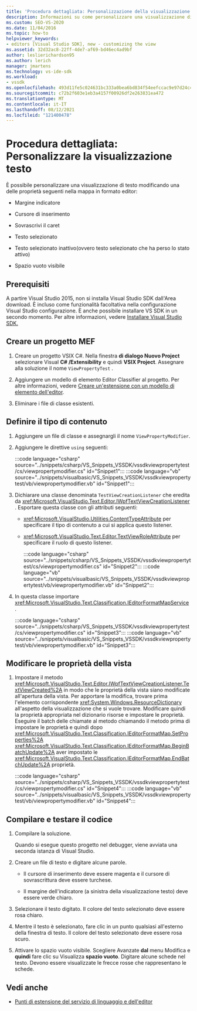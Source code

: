 ```yaml
---
title: 'Procedura dettagliata: Personalizzazione della visualizzazione testo | Microsoft Docs'
description: Informazioni su come personalizzare una visualizzazione di testo modificando una delle diverse proprietà nella mappa in formato editor usando questa procedura dettagliata.
ms.custom: SEO-VS-2020
ms.date: 11/04/2016
ms.topic: how-to
helpviewer_keywords:
- editors [Visual Studio SDK], new - customizing the view
ms.assetid: 32d32ac8-22ff-4de7-af69-bd46ec4ad9bf
author: leslierichardson95
ms.author: lerich
manager: jmartens
ms.technology: vs-ide-sdk
ms.workload:
- vssdk
ms.openlocfilehash: 493d11fe5c024631bc333a0bea6bd834f54eefccac9e97d24c4d22d16f2de60f
ms.sourcegitcommit: c72b2f603e1eb3a4157f00926df2e263831ea472
ms.translationtype: MT
ms.contentlocale: it-IT
ms.lasthandoff: 08/12/2021
ms.locfileid: "121400478"
---
```

# <a name="walkthrough-customize-the-text-view"></a>Procedura dettagliata: Personalizzare la visualizzazione testo
È possibile personalizzare una visualizzazione di testo modificando una delle proprietà seguenti nella mappa in formato editor:

- Margine indicatore

- Cursore di inserimento

- Sovrascrivi il caret

- Testo selezionato

- Testo selezionato inattivo(ovvero testo selezionato che ha perso lo stato attivo)

- Spazio vuoto visibile

## <a name="prerequisites"></a>Prerequisiti
 A partire Visual Studio 2015, non si installa Visual Studio SDK dall'Area download. È incluso come funzionalità facoltativa nella configurazione Visual Studio configurazione. È anche possibile installare VS SDK in un secondo momento. Per altre informazioni, vedere [Installare Visual Studio SDK.](../extensibility/installing-the-visual-studio-sdk.md)

## <a name="create-a-mef-project"></a>Creare un progetto MEF

1. Creare un progetto VSIX C#. Nella finestra **di dialogo Nuovo Project** selezionare Visual **C# /Extensibility** e quindi **VSIX Project**. Assegnare alla soluzione il nome `ViewPropertyTest` .

2. Aggiungere un modello di elemento Editor Classifier al progetto. Per altre informazioni, vedere [Creare un'estensione con un modello di elemento dell'editor](../extensibility/creating-an-extension-with-an-editor-item-template.md).

3. Eliminare i file di classe esistenti.

## <a name="define-the-content-type"></a>Definire il tipo di contenuto

1. Aggiungere un file di classe e assegnargli il nome `ViewPropertyModifier`.

2. Aggiungere le direttive `using` seguenti:

    :::code language="csharp" source="../snippets/csharp/VS_Snippets_VSSDK/vssdkviewpropertytest/cs/viewpropertymodifier.cs" id="Snippet1":::
    :::code language="vb" source="../snippets/visualbasic/VS_Snippets_VSSDK/vssdkviewpropertytest/vb/viewpropertymodifier.vb" id="Snippet1":::

3. Dichiarare una classe denominata `TestViewCreationListener` che eredita da <xref:Microsoft.VisualStudio.Text.Editor.IWpfTextViewCreationListener> . Esportare questa classe con gli attributi seguenti:

   - <xref:Microsoft.VisualStudio.Utilities.ContentTypeAttribute> per specificare il tipo di contenuto a cui si applica questo listener.

   - <xref:Microsoft.VisualStudio.Text.Editor.TextViewRoleAttribute> per specificare il ruolo di questo listener.

     :::code language="csharp" source="../snippets/csharp/VS_Snippets_VSSDK/vssdkviewpropertytest/cs/viewpropertymodifier.cs" id="Snippet2":::
     :::code language="vb" source="../snippets/visualbasic/VS_Snippets_VSSDK/vssdkviewpropertytest/vb/viewpropertymodifier.vb" id="Snippet2":::

4. In questa classe importare <xref:Microsoft.VisualStudio.Text.Classification.IEditorFormatMapService> .

    :::code language="csharp" source="../snippets/csharp/VS_Snippets_VSSDK/vssdkviewpropertytest/cs/viewpropertymodifier.cs" id="Snippet3":::
    :::code language="vb" source="../snippets/visualbasic/VS_Snippets_VSSDK/vssdkviewpropertytest/vb/viewpropertymodifier.vb" id="Snippet3":::

## <a name="change-the-view-properties"></a>Modificare le proprietà della vista

1. Impostare il metodo <xref:Microsoft.VisualStudio.Text.Editor.IWpfTextViewCreationListener.TextViewCreated%2A> in modo che le proprietà della vista siano modificate all'apertura della vista. Per apportare la modifica, trovare prima l'elemento corrispondente <xref:System.Windows.ResourceDictionary> all'aspetto della visualizzazione che si vuole trovare. Modificare quindi la proprietà appropriata nel dizionario risorse e impostare le proprietà. Eseguire il batch delle chiamate al metodo chiamando il metodo prima di impostare le proprietà e quindi dopo <xref:Microsoft.VisualStudio.Text.Classification.IEditorFormatMap.SetProperties%2A> <xref:Microsoft.VisualStudio.Text.Classification.IEditorFormatMap.BeginBatchUpdate%2A> aver impostato le <xref:Microsoft.VisualStudio.Text.Classification.IEditorFormatMap.EndBatchUpdate%2A> proprietà.

    :::code language="csharp" source="../snippets/csharp/VS_Snippets_VSSDK/vssdkviewpropertytest/cs/viewpropertymodifier.cs" id="Snippet4":::
    :::code language="vb" source="../snippets/visualbasic/VS_Snippets_VSSDK/vssdkviewpropertytest/vb/viewpropertymodifier.vb" id="Snippet4":::

## <a name="build-and-test-the-code"></a>Compilare e testare il codice

1. Compilare la soluzione.

     Quando si esegue questo progetto nel debugger, viene avviata una seconda istanza di Visual Studio.

2. Creare un file di testo e digitare alcune parole.

    - Il cursore di inserimento deve essere magenta e il cursore di sovrascrittura deve essere turchese.

    - Il margine dell'indicatore (a sinistra della visualizzazione testo) deve essere verde chiaro.

3. Selezionare il testo digitato. Il colore del testo selezionato deve essere rosa chiaro.

4. Mentre il testo è selezionato, fare clic in un punto qualsiasi all'esterno della finestra di testo. Il colore del testo selezionato deve essere rosa scuro.

5. Attivare lo spazio vuoto visibile. Scegliere Avanzate **dal** menu Modifica e **quindi** fare clic su Visualizza **spazio vuoto**. Digitare alcune schede nel testo. Devono essere visualizzate le frecce rosse che rappresentano le schede.

## <a name="see-also"></a>Vedi anche
- [Punti di estensione del servizio di linguaggio e dell'editor](../extensibility/language-service-and-editor-extension-points.md)
